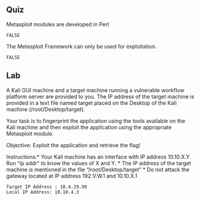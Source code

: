 

## Quiz

Metasploit modules are developed in Perl

	FALSE

The Metasploit Framework can only be used for exploitation.

	FALSE
## Lab 


A Kali GUI machine and a target machine running a vulnerable workflow platform server are provided to you. The IP address of the target machine is provided in a text file named target placed on the Desktop of the Kali machine (/root/Desktop/target).  

Your task is to fingerprint the application using the tools available on the Kali machine and then exploit the application using the appropriate Metasploit module.

Objective: Exploit the application and retrieve the flag!

Instructions:* Your Kali machine has an interface with IP address 10.10.X.Y. Run “ip addr” to know the values of X and Y. * The IP address of the target machine is mentioned in the file “/root/Desktop/target” * Do not attack the gateway located at IP address 192.V.W.1 and 10.10.X.1


```
Target IP Address : 10.4.29.99
Local IP Address: 10.10.4.3
```


```

```